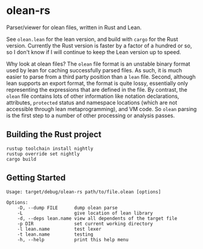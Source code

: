 # olean-rs
Parser/viewer for olean files, written in Rust and Lean.

See `olean.lean` for the lean version, and build with `cargo` for the Rust version. Currently the Rust version is faster by a factor of a hundred or so, so I don't know if I will continue to keep the Lean version up to speed.

Why look at olean files? The `olean` file format is an unstable binary format used by lean for caching successfully parsed files. As such, it is much easier to parse from a third party position than a `lean` file. Second, although lean supports an export format, the format is quite lossy, essentially only representing the expressions that are defined in the file. By contrast, the `olean` file contains lots of other information like notation declarations, attributes, `protected` status and namespace locations (which are not accessible through lean metaprogramming), and VM code. So `olean` parsing is the first step to a number of other processing or analysis passes.

## Building the Rust project

```shell
rustup toolchain install nightly
rustup override set nightly
cargo build
```

## Getting Started

```
Usage: target/debug/olean-rs path/to/file.olean [options]

Options:
    -D, --dump FILE      dump olean parse
    -L                   give location of lean library
    -d, --deps lean.name view all dependents of the target file
    -p DIR               set current working directory
    -l lean.name         test lexer
    -t lean.name         testing
    -h, --help           print this help menu
```
